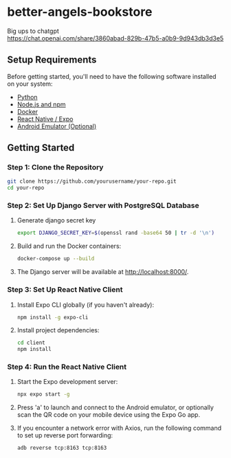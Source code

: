 # better-angels-bookstore

Big ups to chatgpt  
https://chat.openai.com/share/3860abad-829b-47b5-a0b9-9d943db3d3e5

## Setup Requirements

Before getting started, you'll need to have the following software installed on your system:

- [Python](https://www.python.org/downloads/)
- [Node.js and npm](https://nodejs.org/en/download/)
- [Docker](https://docs.docker.com/get-docker/)
- [React Native / Expo](https://reactnative.dev/docs/environment-setup?guide=quickstart)
- [Android Emulator (Optional)](https://reactnative.dev/docs/environment-setup?guide=native&platform=android#:~:text=Java%20Development%20Kit)

## Getting Started

### Step 1: Clone the Repository

```bash
git clone https://github.com/yourusername/your-repo.git
cd your-repo
```

### Step 2: Set Up Django Server with PostgreSQL Database

1. Generate django secret key

   ```bash
   export DJANGO_SECRET_KEY=$(openssl rand -base64 50 | tr -d '\n')
   ```

1. Build and run the Docker containers:

   ```bash
   docker-compose up --build
   ```

1. The Django server will be available at [http://localhost:8000/](http://localhost:8000/).

### Step 3: Set Up React Native Client

1. Install Expo CLI globally (if you haven't already):

   ```bash
   npm install -g expo-cli
   ```

2. Install project dependencies:

   ```bash
   cd client
   npm install
   ```

### Step 4: Run the React Native Client

1. Start the Expo development server:

   ```bash
   npx expo start -g
   ```

2. Press 'a' to launch and connect to the Android emulator, or optionally scan the QR code on your mobile device using the Expo Go app.

3. If you encounter a network error with Axios, run the following command to set up reverse port forwarding:

   ```bash
   adb reverse tcp:8163 tcp:8163
   ```
